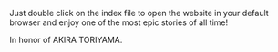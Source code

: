 Just double click on the index file to open the website in your default browser and enjoy one of the most epic stories of all time!

In honor of AKIRA TORIYAMA.
